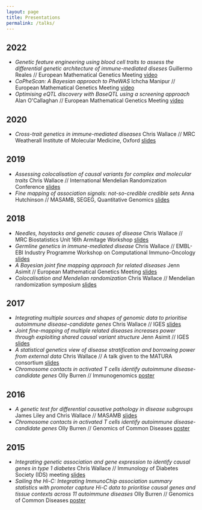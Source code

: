 ```yaml
---
layout: page
title: Presentations
permalink: /talks/
---
```


## 2022
- *Genetic feature engineering using blood cell traits to assess the differential genetic architecture of immune-mediated diseses* Guillermo Reales // European Mathematical Genetics Meeting <a href="https://www.youtube.com/watch?v=-AHGTnjajlY&t=1297s" class="pure-button">video</a>
- *CoPheScan: A Bayesian approach to PheWAS* Ichcha Manipur // European Mathematical Genetics Meeting <a href="https://www.youtube.com/watch?v=4XSIlfGX6r0" class="pure-button">video</a>
- *Optimising eQTL discovery with BaseQTL using a screening approach* Alan O'Callaghan // European Mathematical Genetics Meeting <a href="https://www.youtube.com/watch?v=XIHhX0Tcmec&t=1178s" class="pure-button">video</a>

## 2020
- *Cross-trait genetics in immune-mediated diseases* Chris Wallace // MRC Weatherall Institute of Molecular Medicine, Oxford <a href="https://doi.org/10.6084/m9.figshare.12320390.v1" class="pure-button">slides</a>
<!-- - *shaPRS: leveraging shared genetics effects to improve genetic risk prediction for related diseases* Martin Keleman // ASHG -->

## 2019
- *Assessing colocalisation of causal variants for complex and molecular traits* Chris Wallace // International Mendelian Randomization Conference <a href="https://doi.org/10.6084/m9.figshare.8953160" class="pure-button">slides</a>
- *Fine mapping of association signals: not-so-credible credible sets* Anna Hutchinson // MASAMB, SEGEG, Quantitative Genomics <a href="https://annahutchinson.com/presentations/" class="pure-button">slides</a>

## 2018

- *Needles, haystacks and genetic causes of disease* Chris Wallace // MRC Biostatistics Unit 16th Armitage Workshop <a href="https://figshare.com/articles/Needles_haystacks_and_genetic_causes_of_disease/7415546" class="pure-button">slides</a>
- *Germline genetics in immune-mediated disease* Chris Wallace // EMBL-EBI Industry Programme Workshop on Computational Immuno-Oncology <a href="https://figshare.com/articles/Germline_genetics_in_immune-mediated_disease/6340418" class="pure-button">slides</a>
- *A Bayesian joint fine mapping approach for related diseases* Jenn Asimit // European Mathematical Genetics Meeting <a href="https://figshare.com/articles/Asimit_Jenn-EMGM2018_pdf/6323228" class="pure-button">slides</a>
- *Colocalisation and Mendelian randomization* Chris Wallace // Mendelian randomization symposium <a href="https://doi.org/10.6084/m9.figshare.6047072" class="pure-button">slides</a>

## 2017

- *Integrating multiple sources and shapes of genomic data to prioritise autoimmune disease-candidate genes* Chris Wallace // IGES <a href="https://ndownloader.figshare.com/files/9289894" class="pure-button">slides</a>
- *Joint fine-mapping of multiple  related diseases increases  power through exploiting  shared causal variant structure*  Jenn Asimit // IGES <a href="https://doi.org/10.6084/m9.figshare.5396836" class="pure-button">slides</a>
- *A statistical genetics view of disease stratification and borrowing power from external data* Chris Wallace // A talk given to the MATURA consortium <a href="https://ndownloader.figshare.com/files/8297507" class="pure-button">slides</a>
- *Chromosome contacts in activated T cells identify autoimmune disease-candidate genes* Olly Burren // Immunogenomics <a href="https://github.com/ollyburren/ollyburren.github.io/raw/master/resources/burren_immunogenomics_2017.pdf" class="pure-button">poster</a>



## 2016

- *A genetic test for differential causative pathology in disease subgroups* James Liley and Chris Wallace // MASAMB <a href="https://ndownloader.figshare.com/files/6294804" class="pure-button">slides</a>
- *Chromosome contacts in activated T cells identify autoimmune disease-candidate genes* Olly Burren // Genomics of Common Diseases <a href="https://github.com/ollyburren/ollyburren.github.io/raw/master/resources/burren_gcd_2016.pdf" class="pure-button">poster</a>



## 2015

- *Integrating genetic association and gene expression to identify causal genes in type 1 diabetes* Chris Wallace // Immunology of Diabetes Society (IDS) meeting <a href="https://ndownloader.figshare.com/files/2038598" class="pure-button">slides</a>
- *Sailing the Hi-C: Integrating ImmunoChip association summary statistics with promoter capture Hi-C data to prioritise causal genes and tissue contexts across 11 autoimmune diseases* Olly Burren // Genomics of Common Diseases <a href="https://github.com/ollyburren/ollyburren.github.io/raw/master/resources/BURREN_GCD2015.pdf" class="pure-button">poster</a>


